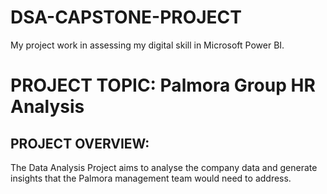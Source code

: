 # DSA-CAPSTONE-PROJECT
My project work in assessing my digital skill in Microsoft Power BI.

# PROJECT TOPIC: Palmora Group HR Analysis

## PROJECT OVERVIEW:
The Data Analysis Project aims to analyse the company data and generate insights that the Palmora management team would need to address.
